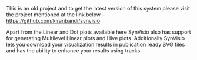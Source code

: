 This is an old project and to get the latest version of this system please visit the project mentioned at the link below -  
https://github.com/kiranbandi/synvisio

Apart from the Linear and Dot plots available here SynVisio also has support for generating Multilevel Linear plots and Hive plots.
Additionally SynVisio lets you download your visualization results in publication ready SVG files and has the ability to enhance your results using tracks.

